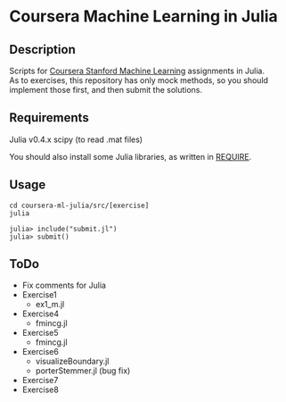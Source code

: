# Coursera Machine Learning in Julia

## Description
Scripts for [Coursera Stanford Machine Learning](https://www.coursera.org/learn/machine-learning/home/welcome) assignments in Julia.  
As to exercises, this repository has only mock methods, so you should implement those first, and then submit the solutions.

## Requirements
Julia v0.4.x
scipy (to read .mat files)

You should also install some Julia libraries, as written in [REQUIRE](https://github.com/homuler/coursera-ml-julia/blob/master/REQUIRE).

## Usage
```shell
cd coursera-ml-julia/src/[exercise]
julia

julia> include("submit.jl")
julia> submit()  
```

## ToDo
- Fix comments for Julia
- Exercise1
  - ex1_m.jl
- Exercise4
  - fmincg.jl
- Exercise5
  - fmincg.jl
- Exercise6
  - visualizeBoundary.jl
  - porterStemmer.jl (bug fix)
- Exercise7
- Exercise8
